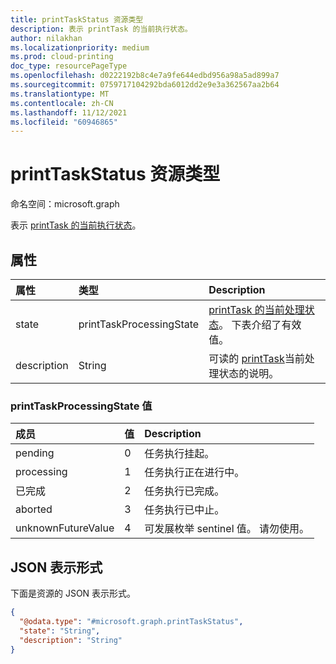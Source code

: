 ```yaml
---
title: printTaskStatus 资源类型
description: 表示 printTask 的当前执行状态。
author: nilakhan
ms.localizationpriority: medium
ms.prod: cloud-printing
doc_type: resourcePageType
ms.openlocfilehash: d0222192b8c4e7a9fe644edbd956a98a5ad899a7
ms.sourcegitcommit: 0759717104292bda6012dd2e9e3a362567aa2b64
ms.translationtype: MT
ms.contentlocale: zh-CN
ms.lasthandoff: 11/12/2021
ms.locfileid: "60946865"
---
```

# <a name="printtaskstatus-resource-type"></a>printTaskStatus 资源类型

命名空间：microsoft.graph

表示 [printTask 的当前执行状态](printtask.md)。 

## <a name="properties"></a>属性
|属性|类型|Description|
|:---|:---|:---|
|state|printTaskProcessingState|[printTask 的当前处理状态](printtask.md)。 下表介绍了有效值。|
|description|String|可读的 [printTask](printtask.md)当前处理状态的说明。|

### <a name="printtaskprocessingstate-values"></a>printTaskProcessingState 值

|成员|值|Description|
|:---|:---|:---|
|pending|0|任务执行挂起。|
|processing|1|任务执行正在进行中。|
|已完成|2|任务执行已完成。|
|aborted|3|任务执行已中止。|
|unknownFutureValue|4|可发展枚举 sentinel 值。 请勿使用。|

## <a name="json-representation"></a>JSON 表示形式
下面是资源的 JSON 表示形式。
<!-- {
  "blockType": "resource",
  "@odata.type": "microsoft.graph.printTaskStatus"
}
-->
``` json
{
  "@odata.type": "#microsoft.graph.printTaskStatus",
  "state": "String",
  "description": "String"
}
```

